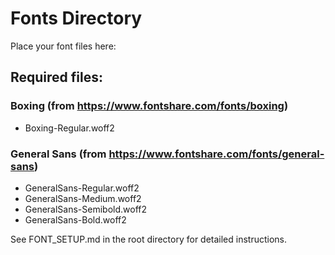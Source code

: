 # Fonts Directory

Place your font files here:

## Required files:

### Boxing (from https://www.fontshare.com/fonts/boxing)
- Boxing-Regular.woff2

### General Sans (from https://www.fontshare.com/fonts/general-sans)
- GeneralSans-Regular.woff2
- GeneralSans-Medium.woff2
- GeneralSans-Semibold.woff2
- GeneralSans-Bold.woff2

See FONT_SETUP.md in the root directory for detailed instructions.
